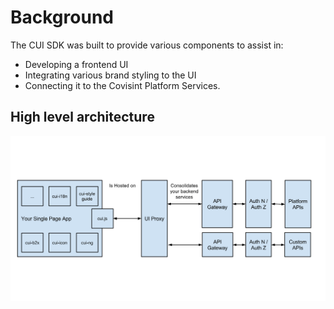 # Background

The CUI SDK was built to provide various components to assist in:

* Developing a frontend UI
* Integrating various brand styling to the UI
* Connecting it to the Covisint Platform Services.

## High level architecture

![High Level Architecture](images/cui-simplified-architecture.png)
